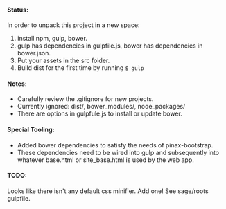 
#### Status:
In order to unpack this project in a new space:

1. install npm, gulp, bower.
2. gulp has dependencies in gulpfile.js, bower has dependencies in bower.json.
3. Put your assets in the src folder.
4. Build dist for the first time by running `$ gulp`

#### Notes:
- Carefully review the .gitignore for new projects.
- Currently ignored: dist/, bower_modules/, node_packages/
- There are options in gulpfule.js to install or update bower.


#### Special Tooling:
- Added bower dependencies to satisfy the needs of pinax-bootstrap.
- These dependencies need to be wired into gulp and subsequently into whatever base.html or site_base.html is used by the web app.

#### TODO:
Looks like there isn't any default css minifier. Add one! See sage/roots gulpfile.

